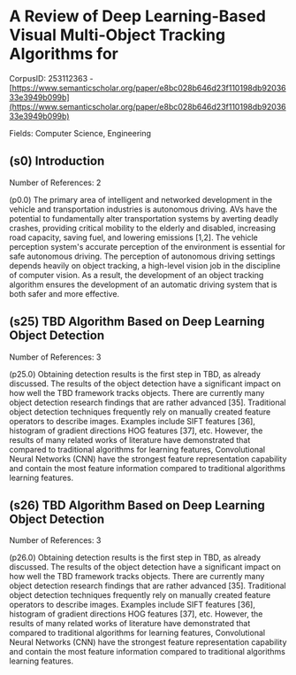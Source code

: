 # A Review of Deep Learning-Based Visual Multi-Object Tracking Algorithms for

CorpusID: 253112363 - [https://www.semanticscholar.org/paper/e8bc028b646d23f110198db9203633e3949b099b](https://www.semanticscholar.org/paper/e8bc028b646d23f110198db9203633e3949b099b)

Fields: Computer Science, Engineering

## (s0) Introduction
Number of References: 2

(p0.0) The primary area of intelligent and networked development in the vehicle and transportation industries is autonomous driving. AVs have the potential to fundamentally alter transportation systems by averting deadly crashes, providing critical mobility to the elderly and disabled, increasing road capacity, saving fuel, and lowering emissions [1,2]. The vehicle perception system's accurate perception of the environment is essential for safe autonomous driving. The perception of autonomous driving settings depends heavily on object tracking, a high-level vision job in the discipline of computer vision. As a result, the development of an object tracking algorithm ensures the development of an automatic driving system that is both safer and more effective.
## (s25) TBD Algorithm Based on Deep Learning Object Detection
Number of References: 3

(p25.0) Obtaining detection results is the first step in TBD, as already discussed. The results of the object detection have a significant impact on how well the TBD framework tracks objects. There are currently many object detection research findings that are rather advanced [35]. Traditional object detection techniques frequently rely on manually created feature operators to describe images. Examples include SIFT features [36], histogram of gradient directions HOG features [37], etc. However, the results of many related works of literature have demonstrated that compared to traditional algorithms for learning features, Convolutional Neural Networks (CNN) have the strongest feature representation capability and contain the most feature information compared to traditional algorithms learning features.
## (s26) TBD Algorithm Based on Deep Learning Object Detection
Number of References: 3

(p26.0) Obtaining detection results is the first step in TBD, as already discussed. The results of the object detection have a significant impact on how well the TBD framework tracks objects. There are currently many object detection research findings that are rather advanced [35]. Traditional object detection techniques frequently rely on manually created feature operators to describe images. Examples include SIFT features [36], histogram of gradient directions HOG features [37], etc. However, the results of many related works of literature have demonstrated that compared to traditional algorithms for learning features, Convolutional Neural Networks (CNN) have the strongest feature representation capability and contain the most feature information compared to traditional algorithms learning features.

